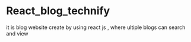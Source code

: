 # React_blog_technify
it is blog website create by using react js , where ultiple blogs can search and view
